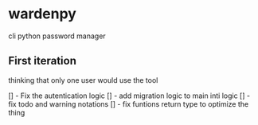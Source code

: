 # wardenpy
cli python password manager

## First iteration 
thinking that only one user would use the tool

[] - Fix the autentication logic
[] - add migration logic to main inti logic
[] - fix todo and warning notations
[] - fix funtions return type to optimize the thing
